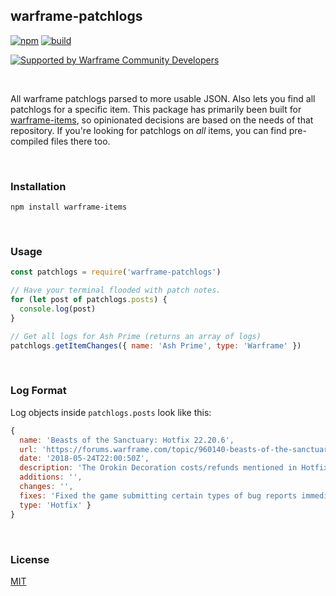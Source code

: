 ## warframe-patchlogs
[![npm](https://img.shields.io/npm/v/warframe-patchlogs.svg)](https://npmjs.org/warframe-patchlogs)
[![build](https://ci.nexus-stats.com/api/badges/WFCD/warframe-patchlogs/status.svg)](https://ci.nexus-stats.com/WFCD/warframe-patchlogs)

[![Supported by Warframe Community Developers](https://warframestat.us/wfcd.png)](https://github.com/WFCD "Supported by Warframe Community Developers")

<br>

All warframe patchlogs parsed to more usable JSON. Also lets you find all
patchlogs for a specific item. This package has primarily been built for
[warframe-items](https://github.com/nexus-devs/warframe-items), so opinionated
decisions are based on the needs of that repository. If you're looking for
patchlogs on *all* items, you can find pre-compiled files there too.

<br>

### Installation
```
npm install warframe-items
```

<br>

### Usage
```js
const patchlogs = require('warframe-patchlogs')

// Have your terminal flooded with patch notes.
for (let post of patchlogs.posts) {
  console.log(post)
}

// Get all logs for Ash Prime (returns an array of logs)
patchlogs.getItemChanges({ name: 'Ash Prime', type: 'Warframe' })
```

<br>

### Log Format
Log objects inside `patchlogs.posts` look like this:
```js
{
  name: 'Beasts of the Sanctuary: Hotfix 22.20.6',
  url: 'https://forums.warframe.com/topic/960140-beasts-of-the-sanctuary-hotfix-22206/',
  date: '2018-05-24T22:00:50Z',
  description: 'The Orokin Decoration costs/refunds mentioned in Hotfix 22.20.3 are close to being complete. The plan is to cut the Orokin Decoration Oxium costs in half and refund the excess back to the Clan Vault. We are also removing the Orokin Cell costs on the respective Orokin Decorations and refunding those to the Clan Vault as well. Already completed Decorations will not be destroyed when these changes go live. Stay tuned!',
  additions: '',
  changes: '',
  fixes: 'Fixed the game submitting certain types of bug reports immediately instead of saving them for after you quit.\nDisabled some cache-corruption checks that were triggering and preventing updates; we will work on making these automatically repair the cache instead.\nFixed inability to deploy Extractors using Navigation at a Relay.\nFixed a variety of bugs caused by using Transference while going through Sanctuary Onslaught Conduit (namely not being able to do anything or use Transference while controlling Operator).\nFixed Dojo Pigment ‘Contribute’ button being automatically selected when the contribute screen appears when using a controller.\nFixed no on-screen keyboard appearing when changing Dojo room message when using a controller. \nFixed script error when displaying mission countdown in Ukrainian.\nFixed a script error related to Articulas.',
  type: 'Hotfix' }
}
```

<br>

### License
[MIT](/LICENSE)
